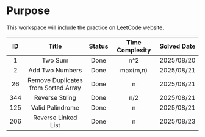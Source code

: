 # Purpose
This workspace will include the practice on LeetCode website. 

| ID | Title  | Status | Time Complexity | Solved Date |
| :--: | :--: | :----: | :-------------: | :--: |
| 1 | Two Sum | Done | n^2 | 2025/08/20 |
| 2 | Add Two Numbers | Done | max(m,n) | 2025/08/21 |
| 26 | Remove Duplicates from Sorted Array | Done | n | 2025/08/21 |
| 344 | Reverse String | Done | n/2 | 2025/08/21 |
| 125 | Valid Palindrome | Done | n | 2025/08/21 |
| 206 | Reverse Linked List | Done | n | 2025/08/23 |